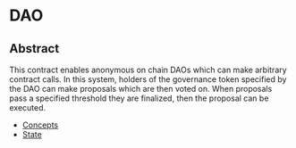 # DAO

## Abstract

This contract enables anonymous on chain DAOs which can make arbitrary contract calls.
In this system, holders of the governance token specified by the DAO can
make proposals which are then voted on. When proposals pass a specified
threshold they are finalized, then the proposal can be executed.

- [Concepts](concepts.md)
- [State](state.md)

